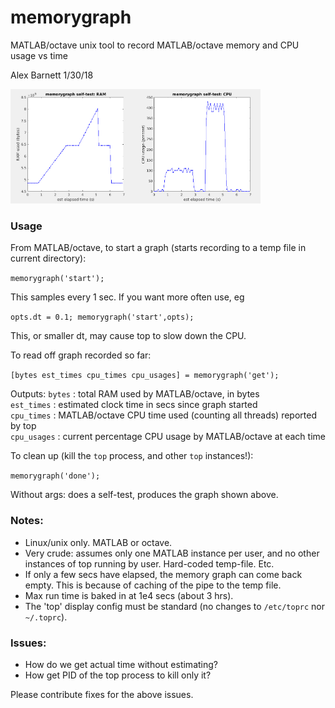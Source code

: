 # memorygraph
MATLAB/octave unix tool to record MATLAB/octave memory and CPU usage vs time

Alex Barnett 1/30/18

<img src="selftest.png" width="400"/>

### Usage

From MATLAB/octave,
to start a graph (starts recording to a temp file in current directory):

`memorygraph('start');`

This samples every 1 sec. If you want more often use, eg

`opts.dt = 0.1; memorygraph('start',opts);`

This, or smaller dt, may cause top to slow down the CPU.

To read off graph recorded so far:

`[bytes est_times cpu_times cpu_usages] = memorygraph('get');`

Outputs:
  `bytes` : total RAM used by MATLAB/octave, in bytes  
  `est_times` : estimated clock time in secs since graph started  
  `cpu_times` : MATLAB/octave CPU time used (counting all threads) reported by top  
  `cpu_usages` : current percentage CPU usage by MATLAB/octave at each time

To clean up (kill the `top` process, and other `top` instances!):

`memorygraph('done');`

Without args: does a self-test, produces the graph shown above.

### Notes:

- Linux/unix only. MATLAB or octave.  
- Very crude: assumes only one MATLAB instance per user, and no other instances of top running by user. Hard-coded temp-file. Etc.  
- If only a few secs have elapsed, the memory graph can come back empty. This is because of caching of the pipe to the temp file.  
- Max run time is baked in at 1e4 secs (about 3 hrs).  
- The 'top' display config must be standard (no changes to `/etc/toprc` nor `~/.toprc`).

### Issues:

- How do we get actual time without estimating?  
- How get PID of the top process to kill only it?  

Please contribute fixes for the above issues.
